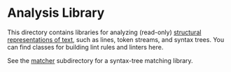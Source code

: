 # Analysis Library

<!--*
freshness: { owner: 'fangism' reviewed: '2020-10-04' }
*-->

This directory contains libraries for analyzing (read-only)
[structural representations of text](../text), such as lines, token streams, and
syntax trees. You can find classes for building lint rules and linters here.

See the [matcher](matcher) subdirectory for a syntax-tree matching library.
